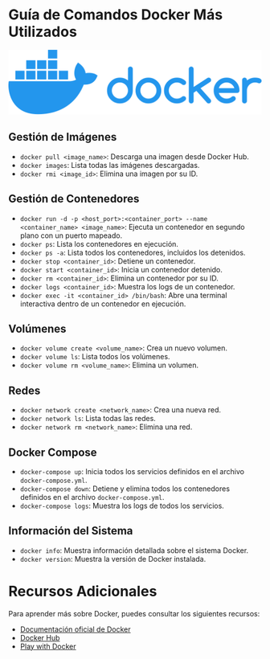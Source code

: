 # Guía de Comandos Docker Más Utilizados

![Docker Logo](./images/docker.svg)

## Gestión de Imágenes 

- `docker pull <image_name>`: Descarga una imagen desde Docker Hub.
- `docker images`: Lista todas las imágenes descargadas.
- `docker rmi <image_id>`: Elimina una imagen por su ID.

## Gestión de Contenedores

- `docker run -d -p <host_port>:<container_port> --name <container_name> <image_name>`: Ejecuta un contenedor en segundo plano con un puerto mapeado.
- `docker ps`: Lista los contenedores en ejecución.
- `docker ps -a`: Lista todos los contenedores, incluidos los detenidos.
- `docker stop <container_id>`: Detiene un contenedor.
- `docker start <container_id>`: Inicia un contenedor detenido.
- `docker rm <container_id>`: Elimina un contenedor por su ID.
- `docker logs <container_id>`: Muestra los logs de un contenedor.
- `docker exec -it <container_id> /bin/bash`: Abre una terminal interactiva dentro de un contenedor en ejecución.

## Volúmenes

- `docker volume create <volume_name>`: Crea un nuevo volumen.
- `docker volume ls`: Lista todos los volúmenes.
- `docker volume rm <volume_name>`: Elimina un volumen.

## Redes

- `docker network create <network_name>`: Crea una nueva red.
- `docker network ls`: Lista todas las redes.
- `docker network rm <network_name>`: Elimina una red.

## Docker Compose

- `docker-compose up`: Inicia todos los servicios definidos en el archivo `docker-compose.yml`.
- `docker-compose down`: Detiene y elimina todos los contenedores definidos en el archivo `docker-compose.yml`.
- `docker-compose logs`: Muestra los logs de todos los servicios.

## Información del Sistema

- `docker info`: Muestra información detallada sobre el sistema Docker.
- `docker version`: Muestra la versión de Docker instalada.

# Recursos Adicionales

Para aprender más sobre Docker, puedes consultar los siguientes recursos:

- [Documentación oficial de Docker](https://docs.docker.com)
- [Docker Hub](https://hub.docker.com)
- [Play with Docker](https://labs.play-with-docker.com/)
